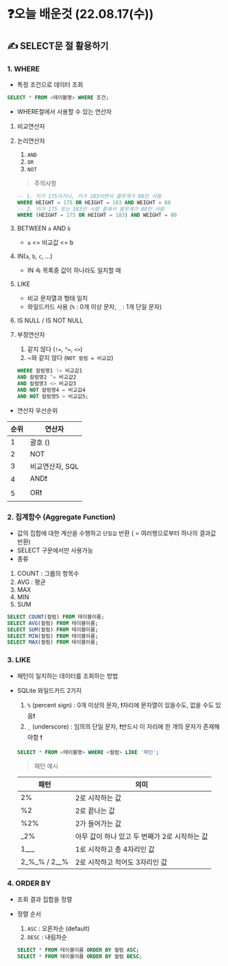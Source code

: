 # ❓오늘 배운것 (22.08.17(수))

## ✍️ SELECT문 절 활용하기

### 1. WHERE

- 특정 조건으로 데이터 조회

```sql
SELECT * FROM <테이블명> WHERE 조건;
```



- WHERE절에서 사용할 수 있는 연산자

1. 비교연산자

2. 논리연산자

   1. `AND`
   2. `OR`
   3. `NOT`

   > 주의사항

   ```sql
   -- 1. 키가 175이거나, 키가 183이면서 몸무게가 80인 사람
   WHERE HEIGHT = 175 OR HEIGHT = 183 AND WEIGHT = 80
   -- 2. 키가 175 또는 183인 사람 중에서 몸무게가 80인 사람
   WHERE (HEIGHT = 175 OR HEIGHT = 183) AND WEIGHT = 80
   ```

3. BETWEEN `a` AND `b`
   - `a` <= 비교값 <= b
4. IN(`a`, `b`, `c`, ...)
   - IN 속 목록중 값이 하나라도 일치할 때
5. LIKE
   - 비교 문자열과 형태 일치
   - 와일드카드 사용 (`%` : 0개 이상 문자, `_` : 1개 단일 문자)

6. IS NULL / IS NOT NULL

7. 부정연산자

   1. 같지 않다 (`!=`, `^=`, `<>`)
   2. ~와 같지 않다 (`NOT 컬럼 = 비교값`)

   ```sql
   WHERE 칼럼명1 != 비교값1 
   AND 칼럼명2 ^= 비교값2 
   AND 칼럼명3 <> 비교값3 
   AND NOT 칼럼명4 = 비교값4 
   AND NOT 칼럼명5 > 비교값5; 
   ```



- 연산자 우선순위

| 순위 | 연산자          |
| ---- | --------------- |
| 1    | 괄호 ()         |
| 2    | NOT             |
| 3    | 비교연산자, SQL |
| 4    | AND❗            |
| 5    | OR❗             |





### 2. 집계함수 (Aggregate Function)

- 값의 집합에 대한 계산을 수행하고 `단일값` 반환 ( = 여러행으로부터 하나의 결과값 반환)
- SELECT 구문에서만 사용가능
- 종류

1. COUNT : 그룹의 항목수
2. AVG : 평균
3. MAX
4. MIN
5. SUM

```sql
SELECT COUNT(컬럼) FROM 테이블이름;
SELECT AVG(컬럼) FROM 테이블이름;
SELECT SUM(컬럼) FROM 테이블이름;
SELECT MIN(컬럼) FROM 테이블이름;
SELECT MAX(컬럼) FROM 테이블이름;
```





### 3. LIKE

- 패턴이 일치하는 데이터를 조회하는 방법

- SQLite 와일드카드 2가지

  1. `%` (percent sign) : 0개 이상의 문자, ❗자리에 문자열이 있을수도, 없을 수도 있음❗
  2. `_` (underscore) : 임의의 단일 문자,  ❗반드시 이 자리에 한 개의 문자가 존재해야함 ❗

  ```sql
  SELECT * FROM <테이블명> WHERE <컬럼> LIKE '패턴';
  ```

  > 패턴 예시

  | 패턴           | 의미                                          |
  | -------------- | --------------------------------------------- |
  | 2%             | 2로 시작하는 값                               |
  | %2             | 2로 끝나는 값                                 |
  | %2%            | 2가 들어가는 값                               |
  | _2%            | 아무 값이 하나 있고 두 번째가 2로 시작하는 값 |
  | 1___           | 1로 시작하고 총 4자리인 값                    |
  | 2\_%\_% / 2__% | 2로 시작하고 적어도 3자리인 값                |





### 4. ORDER BY

- 조회 결과 집합을 정렬

- 정렬 순서

  1. `ASC` : 오른차순 (default)
  2. `DESC` : 내림차순

  ```sql
  SELECT * FROM 테이블이름 ORDER BY 컬럼 ASC;
  SELECT * FROM 테이블이름 ORDER BY 컬럼 DESC;
  ```

  
